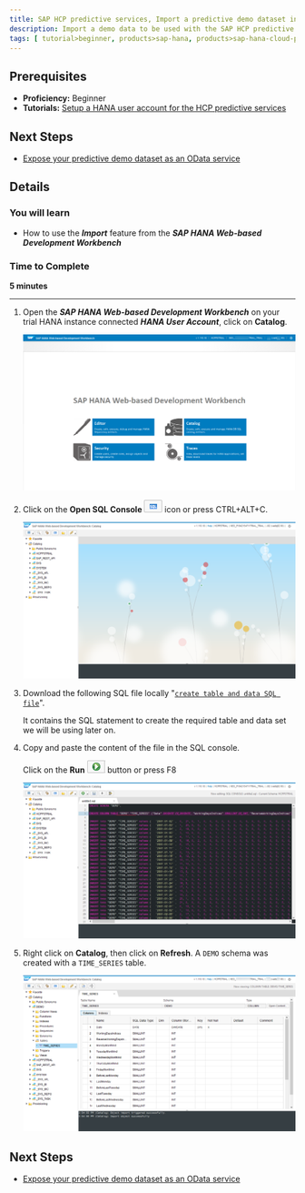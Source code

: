 ```yaml
---
title: SAP HCP predictive services, Import a predictive demo dataset in your SAP HANA
description: Import a demo data to be used with the SAP HCP predictive services
tags: [ tutorial>beginner, products>sap-hana, products>sap-hana-cloud-platform ]
---
```


## Prerequisites
  - **Proficiency:** Beginner
  - **Tutorials:** [Setup a HANA user account for the HCP predictive services](http://www.sap.com/developer/tutorials/hcpps-hana-create-user.html)

## Next Steps
  - [Expose your predictive demo dataset as an OData service](http://www.sap.com/developer/tutorials/hcpps-hana-dataset-odata.html)

## Details
### You will learn
  - How to use the ***Import*** feature from the ***SAP HANA Web-based Development Workbench***

### Time to Complete
  **5 minutes**

---

1. Open the ***SAP HANA Web-based Development Workbench*** on your trial HANA instance connected ***HANA User Account***, click on **Catalog**.

    ![SAP HANA Web-based Development Workbench](1.png)

1. Click on the **Open SQL Console** ![open](2-opensqlconsole.png) icon or press CTRL+ALT+C.

    ![SAP HANA Web-based Development Workbench](2.png?)

1. Download the following SQL file locally "[`create table and data SQL file`](demo.timeseries.sql.txt)".

    It contains the SQL statement to create the required table and data set we will be using later on.

1. Copy and paste the content of the file in the SQL console.

    Click on the **Run** ![open](3-run.png) button or press F8

    ![Console](3.png)

1. Right click on **Catalog**, then click on **Refresh**. A `DEMO` schema was created with a `TIME_SERIES` table.

    ![Catalog](4.png)

## Next Steps
  - [Expose your predictive demo dataset as an OData service](http://www.sap.com/developer/tutorials/hcpps-hana-dataset-odata.html)
